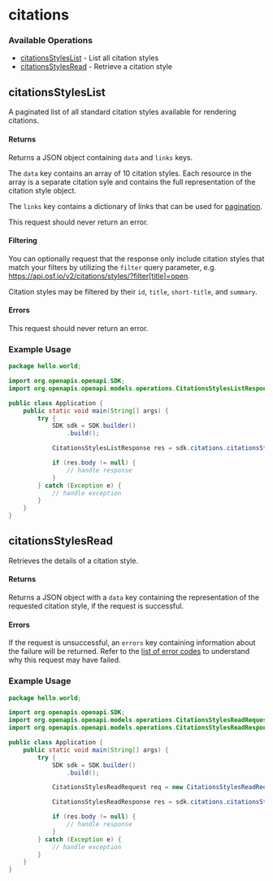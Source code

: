 # citations

### Available Operations

* [citationsStylesList](#citationsstyleslist) - List all citation styles
* [citationsStylesRead](#citationsstylesread) - Retrieve a citation style

## citationsStylesList


A paginated list of all standard citation styles available for rendering citations.
#### Returns
Returns a JSON object containing `data` and `links` keys.

The `data` key contains an array of 10 citation styles. Each resource in the array is a separate citation syle and contains the full representation of the citation style object.

The `links` key contains a dictionary of links that can be used for [pagination](#tag/Pagination).

This request should never return an error.
#### Filtering
You can optionally request that the response only include citation styles that match your filters by utilizing the `filter` query parameter, e.g. https://api.osf.io/v2/citations/styles/?filter[title]=open.

Citation styles may be filtered by their `id`, `title`, `short-title`, and `summary`.
#### Errors
This request should never return an error.

### Example Usage

```java
package hello.world;

import org.openapis.openapi.SDK;
import org.openapis.openapi.models.operations.CitationsStylesListResponse;

public class Application {
    public static void main(String[] args) {
        try {
            SDK sdk = SDK.builder()
                .build();

            CitationsStylesListResponse res = sdk.citations.citationsStylesList();

            if (res.body != null) {
                // handle response
            }
        } catch (Exception e) {
            // handle exception
        }
    }
}
```

## citationsStylesRead

Retrieves the details of a citation style.
#### Returns
Returns a JSON object with a `data` key containing the representation of the requested citation style, if the request is successful.
#### Errors
If the request is unsuccessful, an `errors` key containing information about the failure will be returned. Refer to the [list of error codes](#tag/Errors-and-Error-Codes) to understand why this request may have failed.

### Example Usage

```java
package hello.world;

import org.openapis.openapi.SDK;
import org.openapis.openapi.models.operations.CitationsStylesReadRequest;
import org.openapis.openapi.models.operations.CitationsStylesReadResponse;

public class Application {
    public static void main(String[] args) {
        try {
            SDK sdk = SDK.builder()
                .build();

            CitationsStylesReadRequest req = new CitationsStylesReadRequest("corrupti");            

            CitationsStylesReadResponse res = sdk.citations.citationsStylesRead(req);

            if (res.body != null) {
                // handle response
            }
        } catch (Exception e) {
            // handle exception
        }
    }
}
```
